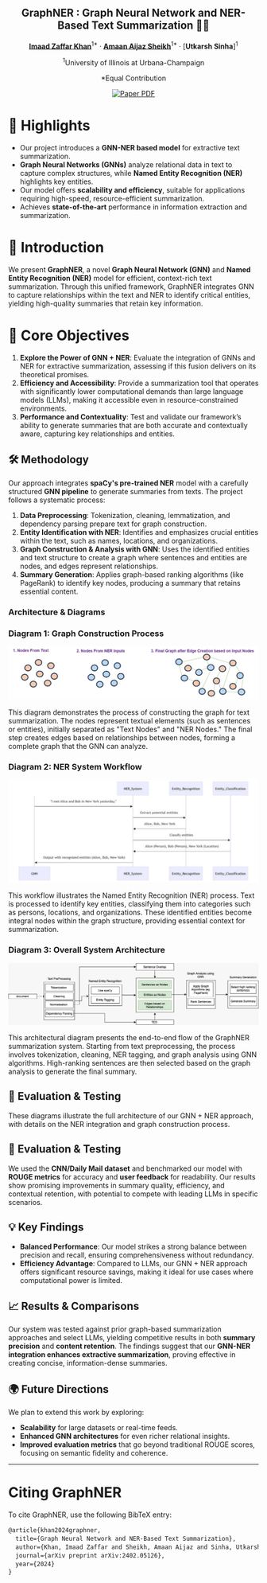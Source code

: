 <div align="center">
<h2>GraphNER : Graph Neural Network and NER-Based Text Summarization 🧠📜</h2>

[**Imaad Zaffar Khan**](https://github.com/imaad786)<sup>1*</sup> · [**Amaan Aijaz Sheikh**](https://github.com/AmaanAijaz)<sup>1*</sup> · [**Utkarsh Sinha**]<sup>1</sup>

<sup>1</sup>University of Illinois at Urbana-Champaign

*Equal Contribution

<a href="https://arxiv.org/abs/2402.05126"><img src='https://img.shields.io/badge/arXiv-GraphNER-red' alt='Paper PDF'></a>

</div>

# 🌟 Highlights

- Our project introduces a **GNN-NER based model** for extractive text summarization.
- **Graph Neural Networks (GNNs)** analyze relational data in text to capture complex structures, while **Named Entity Recognition (NER)** highlights key entities.
- Our model offers **scalability and efficiency**, suitable for applications requiring high-speed, resource-efficient summarization.
- Achieves **state-of-the-art** performance in information extraction and summarization.


# 🚀 Introduction 

We present **GraphNER**, a novel **Graph Neural Network (GNN)** and **Named Entity Recognition (NER)** model for efficient, context-rich text summarization. Through this unified framework, GraphNER integrates GNN to capture relationships within the text and NER to identify critical entities, yielding high-quality summaries that retain key information.


# 🎯 Core Objectives

1. **Explore the Power of GNN + NER**: Evaluate the integration of GNNs and NER for extractive summarization, assessing if this fusion delivers on its theoretical promises.
2. **Efficiency and Accessibility**: Provide a summarization tool that operates with significantly lower computational demands than large language models (LLMs), making it accessible even in resource-constrained environments.
3. **Performance and Contextuality**: Test and validate our framework’s ability to generate summaries that are both accurate and contextually aware, capturing key relationships and entities.

## 🛠️ Methodology

Our approach integrates **spaCy's pre-trained NER** model with a carefully structured **GNN pipeline** to generate summaries from texts. The project follows a systematic process:

1. **Data Preprocessing**: Tokenization, cleaning, lemmatization, and dependency parsing prepare text for graph construction.
2. **Entity Identification with NER**: Identifies and emphasizes crucial entities within the text, such as names, locations, and organizations.
3. **Graph Construction & Analysis with GNN**: Uses the identified entities and text structure to create a graph where sentences and entities are nodes, and edges represent relationships.
4. **Summary Generation**: Applies graph-based ranking algorithms (like PageRank) to identify key nodes, producing a summary that retains essential content.

### Architecture & Diagrams

### Diagram 1: Graph Construction Process
![Nodes and Edges Creation](./images/GNN.jpg) 

This diagram demonstrates the process of constructing the graph for text summarization. The nodes represent textual elements (such as sentences or entities), initially separated as "Text Nodes" and "NER Nodes." The final step creates edges based on relationships between nodes, forming a complete graph that the GNN can analyze.

### Diagram 2: NER System Workflow
![NER System Workflow](./images/NER.jpg)

This workflow illustrates the Named Entity Recognition (NER) process. Text is processed to identify key entities, classifying them into categories such as persons, locations, and organizations. These identified entities become integral nodes within the graph structure, providing essential context for summarization.

### Diagram 3: Overall System Architecture
![System Architecture](./images/arch_diagram.jpg) 

This architectural diagram presents the end-to-end flow of the GraphNER summarization system. Starting from text preprocessing, the process involves tokenization, cleaning, NER tagging, and graph analysis using GNN algorithms. High-ranking sentences are then selected based on the graph analysis to generate the final summary.

## 🔬 Evaluation & Testing

These diagrams illustrate the full architecture of our GNN + NER approach, with details on the NER integration and graph construction process.

## 🔬 Evaluation & Testing

We used the **CNN/Daily Mail dataset** and benchmarked our model with **ROUGE metrics** for accuracy and **user feedback** for readability. Our results show promising improvements in summary quality, efficiency, and contextual retention, with potential to compete with leading LLMs in specific scenarios.

## 💡 Key Findings

- **Balanced Performance**: Our model strikes a strong balance between precision and recall, ensuring comprehensiveness without redundancy.
- **Efficiency Advantage**: Compared to LLMs, our GNN + NER approach offers significant resource savings, making it ideal for use cases where computational power is limited.

## 📈 Results & Comparisons

Our system was tested against prior graph-based summarization approaches and select LLMs, yielding competitive results in both **summary precision** and **content retention**. The findings suggest that our **GNN-NER integration enhances extractive summarization**, proving effective in creating concise, information-dense summaries.

## 🌍 Future Directions

We plan to extend this work by exploring:
- **Scalability** for large datasets or real-time feeds.
- **Enhanced GNN architectures** for even richer relational insights.
- **Improved evaluation metrics** that go beyond traditional ROUGE scores, focusing on semantic fidelity and coherence.

---

# Citing GraphNER

To cite GraphNER, use the following BibTeX entry:

```latex
@article{khan2024graphner,
  title={Graph Neural Network and NER-Based Text Summarization},
  author={Khan, Imaad Zaffar and Sheikh, Amaan Aijaz and Sinha, Utkarsh},
  journal={arXiv preprint arXiv:2402.05126},
  year={2024}
}
